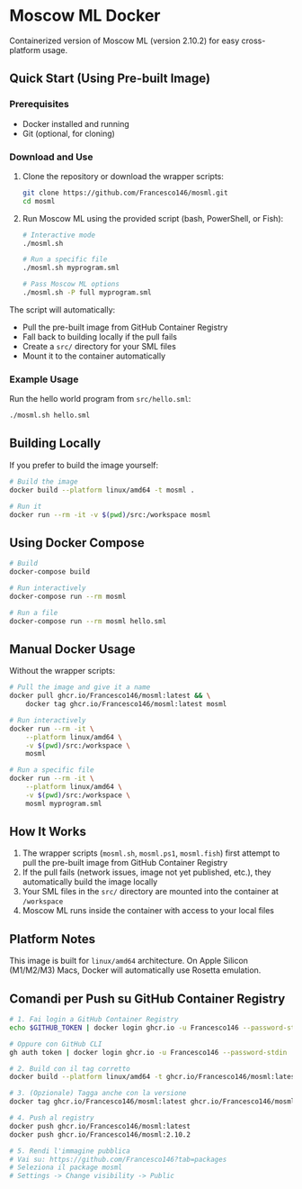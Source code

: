 # Moscow ML Docker

Containerized version of Moscow ML (version 2.10.2) for easy cross-platform usage.

## Quick Start (Using Pre-built Image)

### Prerequisites

- Docker installed and running
- Git (optional, for cloning)

### Download and Use

1. Clone the repository or download the wrapper scripts:

    ```bash
    git clone https://github.com/Francesco146/mosml.git
    cd mosml
    ```

2. Run Moscow ML using the provided script (bash, PowerShell, or Fish):

    ```bash
    # Interactive mode
    ./mosml.sh

    # Run a specific file
    ./mosml.sh myprogram.sml

    # Pass Moscow ML options
    ./mosml.sh -P full myprogram.sml
    ```

The script will automatically:

- Pull the pre-built image from GitHub Container Registry
- Fall back to building locally if the pull fails
- Create a `src/` directory for your SML files
- Mount it to the container automatically

### Example Usage

Run the hello world program from `src/hello.sml`:

```bash
./mosml.sh hello.sml
```

## Building Locally

If you prefer to build the image yourself:

```bash
# Build the image
docker build --platform linux/amd64 -t mosml .

# Run it
docker run --rm -it -v $(pwd)/src:/workspace mosml
```

## Using Docker Compose

```bash
# Build
docker-compose build

# Run interactively
docker-compose run --rm mosml

# Run a file
docker-compose run --rm mosml hello.sml
```

## Manual Docker Usage

Without the wrapper scripts:

```bash
# Pull the image and give it a name
docker pull ghcr.io/Francesco146/mosml:latest && \
    docker tag ghcr.io/Francesco146/mosml:latest mosml

# Run interactively
docker run --rm -it \
    --platform linux/amd64 \
    -v $(pwd)/src:/workspace \
    mosml

# Run a specific file
docker run --rm -it \
    --platform linux/amd64 \
    -v $(pwd)/src:/workspace \
    mosml myprogram.sml
```

## How It Works

1. The wrapper scripts (`mosml.sh`, `mosml.ps1`, `mosml.fish`) first attempt to pull the pre-built image from GitHub Container Registry
2. If the pull fails (network issues, image not yet published, etc.), they automatically build the image locally
3. Your SML files in the `src/` directory are mounted into the container at `/workspace`
4. Moscow ML runs inside the container with access to your local files

## Platform Notes

This image is built for `linux/amd64` architecture. On Apple Silicon (M1/M2/M3) Macs, Docker will automatically use Rosetta emulation.

## Comandi per Push su GitHub Container Registry

```bash
# 1. Fai login a GitHub Container Registry
echo $GITHUB_TOKEN | docker login ghcr.io -u Francesco146 --password-stdin

# Oppure con GitHub CLI
gh auth token | docker login ghcr.io -u Francesco146 --password-stdin

# 2. Build con il tag corretto
docker build --platform linux/amd64 -t ghcr.io/Francesco146/mosml:latest .

# 3. (Opzionale) Tagga anche con la versione
docker tag ghcr.io/Francesco146/mosml:latest ghcr.io/Francesco146/mosml:2.10.2

# 4. Push al registry
docker push ghcr.io/Francesco146/mosml:latest
docker push ghcr.io/Francesco146/mosml:2.10.2

# 5. Rendi l'immagine pubblica
# Vai su: https://github.com/Francesco146?tab=packages
# Seleziona il package mosml
# Settings -> Change visibility -> Public
```
